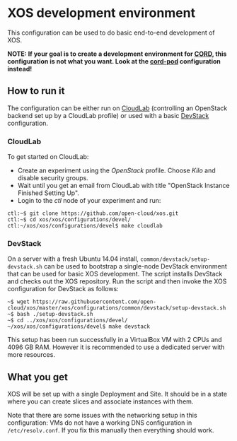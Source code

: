 # XOS development environment

This configuration can be used to do basic end-to-end development of XOS.

**NOTE: If your goal is to create a development environment for
[CORD](http://opencord.org/), this configuration is not what you want.  Look at
the [cord-pod](../cord-pod) configuration instead!**

## How to run it

The configuration can be either run on [CloudLab](http://cloudlab.us) (controlling
an OpenStack backend set up by a CloudLab profile) or used with a basic
[DevStack](http://docs.openstack.org/developer/devstack/) configuration.

### CloudLab

To get started on CloudLab:

 - Create an experiment using the *OpenStack* profile.  Choose *Kilo* and
   disable security groups.
 - Wait until you get an email from CloudLab with title "OpenStack Instance
   Finished Setting Up".
 - Login to the *ctl* node of your experiment and run:

```
ctl:~$ git clone https://github.com/open-cloud/xos.git
ctl:~$ cd xos/xos/configurations/devel/
ctl:~/xos/xos/configurations/devel$ make cloudlab
```

### DevStack

On a server with a fresh Ubuntu 14.04 install,
`common/devstack/setup-devstack.sh` can be used to bootstrap a single-node
DevStack environment that can be used for basic XOS development.  The script
installs DevStack and checks out the XOS repository.  Run the script and then
invoke the XOS configuration for DevStack as follows:

```
~$ wget https://raw.githubusercontent.com/open-cloud/xos/master/xos/configurations/common/devstack/setup-devstack.sh
~$ bash ./setup-devstack.sh
~$ cd ../xos/xos/configurations/devel/
~/xos/xos/configurations/devel$ make devstack
```

This setup has been run successfully in a VirtualBox VM with 2 CPUs and 4096 GB
RAM.  However it is recommended to use a dedicated server with more resources.


## What you get

XOS will be set up with a single Deployment and Site.  It should be in a state
where you can create slices and associate instances with them.

Note that there are some issues with the networking setup in this
configuration: VMs do not have a working DNS configuration in
`/etc/resolv.conf`.  If you fix this manually then everything should work.

